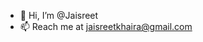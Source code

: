 - 👋 Hi, I’m @Jaisreet
- 📫 Reach me at jaisreetkhaira@gmail.com

<!---
Jaisreet/Jaisreet is a ✨ special ✨ repository because its `README.md` (this file) appears on your GitHub profile.
You can click the Preview link to take a look at your changes.
--->
